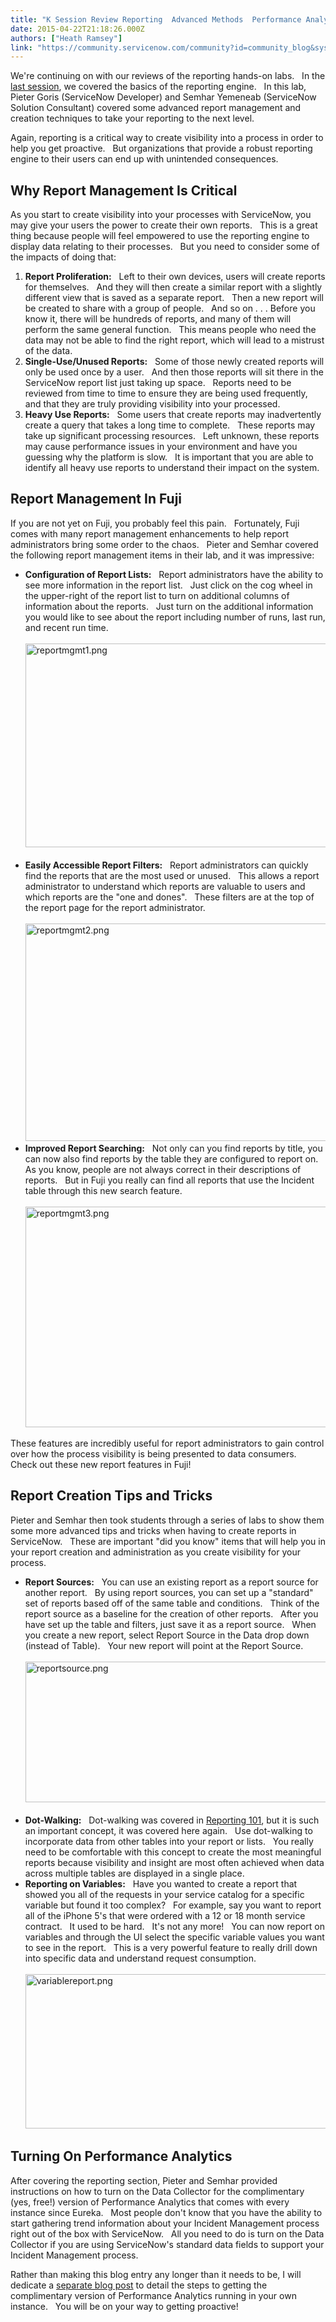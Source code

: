```yaml
---
title: "K Session Review Reporting  Advanced Methods  Performance Analytics Intro"
date: 2015-04-22T21:18:26.000Z
authors: ["Heath Ramsey"]
link: "https://community.servicenow.com/community?id=community_blog&sys_id=c66e22eddbd0dbc01dcaf3231f96190e"
---
```

<p>We're continuing on with our reviews of the reporting hands-on labs.   In the <a title="" _jive_internal="true" href="/community/knowledge-user-conference/knowledge15/network/blog/2015/04/21/session-summary-reporting-101">last session</a>, we covered the basics of the reporting engine.   In this lab, Pieter Goris (ServiceNow Developer) and Semhar Yemeneab (ServiceNow Solution Consultant) covered some advanced report management and creation techniques to take your reporting to the next level.</p><p></p><p>Again, reporting is a critical way to create visibility into a process in order to help you get proactive.   But organizations that provide a robust reporting engine to their users can end up with unintended consequences.</p><p></p><h2>Why Report Management Is Critical</h2><p></p><p>As you start to create visibility into your processes with ServiceNow, you may give your users the power to create their own reports.   This is a great thing because people will feel empowered to use the reporting engine to display data relating to their processes.   But you need to consider some of the impacts of doing that:</p><p></p><ol><li><strong>Report Proliferation:</strong>   Left to their own devices, users will create reports for themselves.   And they will then create a similar report with a slightly different view that is saved as a separate report.   Then a new report will be created to share with a group of people.   And so on . . . Before you know it, there will be hundreds of reports, and many of them will perform the same general function.   This means people who need the data may not be able to find the right report, which will lead to a mistrust of the data.</li><li><strong>Single-Use/Unused Reports:</strong>   Some of those newly created reports will only be used once by a user.   And then those reports will sit there in the ServiceNow report list just taking up space.   Reports need to be reviewed from time to time to ensure they are being used frequently, and that they are truly providing visibility into your processed.</li><li><strong>Heavy Use Reports:</strong>   Some users that create reports may inadvertently create a query that takes a long time to complete.   These reports may take up significant processing resources.   Left unknown, these reports may cause performance issues in your environment and have you guessing why the platform is slow.   It is important that you are able to identify all heavy use reports to understand their impact on the system.</li></ol><p></p><h2>Report Management In Fuji</h2><p></p><p>If you are not yet on Fuji, you probably feel this pain.   Fortunately, Fuji comes with many report management enhancements to help report administrators bring some order to the chaos.   Pieter and Semhar covered the following report management items in their lab, and it was impressive:</p><p></p><ul><li><strong>Configuration of Report Lists:</strong>   Report administrators have the ability to see more information in the report list.   Just click on the cog wheel in the upper-right of the report list to turn on additional columns of information about the reports.   Just turn on the additional information you would like to see about the report including number of runs, last run, and recent run time.<br/><br/><img   alt="reportmgmt1.png" class="jive-image image-2" src="6e3270c2db5cd704ed6af3231f961928.iix" style="height: 326px; width: 620px;"/><br/><br/></li><li><strong>Easily Accessible Report Filters:</strong>   Report administrators can quickly find the reports that are the most used or unused.   This allows a report administrator to understand which reports are valuable to users and which reports are the "one and dones".   These filters are at the top of the report page for the report administrator.<br/><br/><img   alt="reportmgmt2.png" class="jive-image image-3" src="5c725446db549fc03eb27a9e0f96197a.iix" style="height: 348px; width: 620px;"/></li><li><strong>Improved Report Searching:</strong>   Not only can you find reports by title, you can now also find reports by the table they are configured to report on.   As you know, people are not always correct in their descriptions of reports.   But in Fuji you really can find all reports that use the Incident table through this new search feature.<br/><br/><img   alt="reportmgmt3.png" class="jive-image image-4" src="09e0bffddb1c1fc068c1fb651f9619a0.iix" style="height: 353px; width: 620px;"/></li></ul><p>These features are incredibly useful for report administrators to gain control over how the process visibility is being presented to data consumers.   Check out these new report features in Fuji!</p><p></p><h2>Report Creation Tips and Tricks</h2><p></p><p>Pieter and Semhar then took students through a series of labs to show them some more advanced tips and tricks when having to create reports in ServiceNow.   These are important "did you know" items that will help you in your report creation and administration as you create visibility for your process.</p><p></p><ul><li><strong>Report Sources:</strong>   You can use an existing report as a report source for another report.   By using report sources, you can set up a "standard" set of reports based off of the same table and conditions.   Think of the report source as a baseline for the creation of other reports.   After you have set up the table and filters, just save it as a report source.   When you create a new report, select Report Source in the Data drop down (instead of Table).   Your new report will point at the Report Source.<br/><br/><img   alt="reportsource.png" class="image-0 jive-image" src="bbbd5186db98d304b322f4621f961982.iix" style="height: 225px; width: 620px;"/><br/><br/></li><li><strong>Dot-Walking:</strong>   Dot-walking was covered in <a title="" _jive_internal="true" href="/community/knowledge-user-conference/knowledge15/network/blog/2015/04/21/session-summary-reporting-101">Reporting 101</a>, but it is such an important concept, it was covered here again.   Use dot-walking to incorporate data from other tables into your report or lists.   You really need to be comfortable with this concept to create the most meaningful reports because visibility and insight are most often achieved when data across multiple tables are displayed in a single place.</li><li><strong>Reporting on Variables:</strong>   Have you wanted to create a report that showed you all of the requests in your service catalog for a specific variable but found it too complex?   For example, say you want to report all of the iPhone 5's that were ordered with a 12 or 18 month service contract.   It used to be hard.   It's not any more!   You can now report on variables and through the UI select the specific variable values you want to see in the report.   This is a very powerful feature to really drill down into specific data and understand request consumption.<br/><br/><img   alt="variablereport.png" class="image-1 jive-image" src="57f4dc4edb5817049c9ffb651f961992.iix" style="height: 247px; width: 620px;"/></li></ul><p></p><h2>Turning On Performance Analytics</h2><p></p><p>After covering the reporting section, Pieter and Semhar provided instructions on how to turn on the Data Collector for the complimentary (yes, free!) version of Performance Analytics that comes with every instance since Eureka.   Most people don't know that you have the ability to start gathering trend information about your Incident Management process right out of the box with ServiceNow.   All you need to do is turn on the Data Collector if you are using ServiceNow's standard data fields to support your Incident Management process.</p><p></p><p>Rather than making this blog entry any longer than it needs to be, I will dedicate a <a title="" _jive_internal="true" href="/community/knowledge-user-conference/knowledge15/network/blog/2015/04/22/free-performance-analytics">separate blog post</a> to detail the steps to getting the complimentary version of Performance Analytics running in your own instance.   You will be on your way to getting proactive!</p>